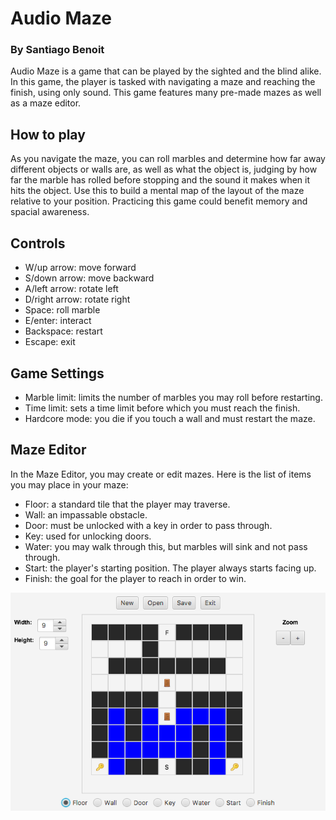 # Audio Maze
### By Santiago Benoit
Audio Maze is a game that can be played by the sighted and the blind alike. In this game, the player is tasked with navigating a maze and reaching the finish, using only sound. This game features many pre-made mazes as well as a maze editor.

## How to play
As you navigate the maze, you can roll marbles and determine how far away different objects or walls are, as well as what the object is, judging by how far the marble has rolled before stopping and the sound it makes when it hits the object. Use this to build a mental map of the layout of the maze relative to your position. Practicing this game could benefit memory and spacial awareness.

## Controls
- W/up arrow: move forward
- S/down arrow: move backward
- A/left arrow: rotate left
- D/right arrow: rotate right
- Space: roll marble
- E/enter: interact
- Backspace: restart
- Escape: exit

## Game Settings
- Marble limit: limits the number of marbles you may roll before restarting.
- Time limit: sets a time limit before which you must reach the finish.
- Hardcore mode: you die if you touch a wall and must restart the maze.

## Maze Editor
In the Maze Editor, you may create or edit mazes. Here is the list of items you may place in your maze:
- Floor: a standard tile that the player may traverse.
- Wall: an impassable obstacle.
- Door: must be unlocked with a key in order to pass through.
- Key: used for unlocking doors.
- Water: you may walk through this, but marbles will sink and not pass through.
- Start: the player's starting position. The player always starts facing up.
- Finish: the goal for the player to reach in order to win.

![Maze Editor](/images/maze_editor_screenshot.png?raw=true)
